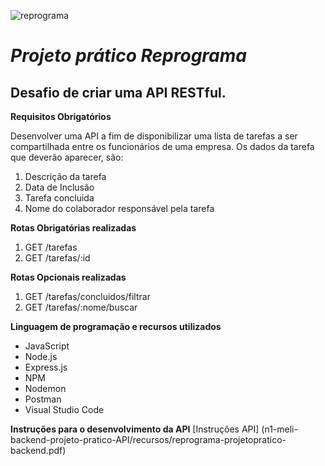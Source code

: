 ![reprograma](https://user-images.githubusercontent.com/53880309/67444197-66567e00-f5de-11e9-87cf-fcaa84803374.png)
# **_Projeto prático Reprograma_**

## Desafio de criar uma API RESTful.

**Requisitos Obrigatórios**

Desenvolver uma API a fim de disponibilizar uma lista de tarefas a ser compartilhada entre os funcionários de uma empresa. Os dados da tarefa que deverão aparecer, são:

1. Descrição da tarefa
2. Data de Inclusão 
3. Tarefa concluida
4. Nome do colaborador responsável pela tarefa

**Rotas Obrigatórias realizadas**

1. GET /tarefas
2. GET /tarefas/:id

**Rotas Opcionais realizadas**

1. GET /tarefas/concluidos/filtrar
2. GET /tarefas/:nome/buscar

**Linguagem de programação e recursos utilizados**
 - JavaScript
 - Node.js
 - Express.js
 - NPM
 - Nodemon
 - Postman
 - Visual Studio Code
 
**Instruções para o desenvolvimento da API**
[Instruções API] (n1-meli-backend-projeto-pratico-API/recursos/reprograma-projetopratico-backend.pdf)



